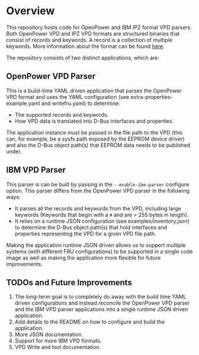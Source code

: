 # Overview

This repository hosts code for OpenPower and IBM IPZ format VPD parsers. Both
OpenPower VPD and IPZ VPD formats are structured binaries that consist of
records and keywords. A record is a collection of multiple keywords. More
information about the format can be found
[here](https://www-355.ibm.com/systems/power/openpower/posting.xhtml?postingId=1D060729AC96891885257E1B0053BC95).

The repository consists of two distinct applications, which are:

## OpenPower VPD Parser

This is a build-time YAML driven application that parses the OpenPower VPD
format and uses the YAML configuration (see extra-properties-example.yaml and
writefru.yaml) to determine:

- The supported records and keywords.
- How VPD data is translated into D-Bus interfaces and properties.

The application instance must be passed in the file path to the VPD (this can,
for example, be a sysfs path exposed by the EEPROM device driver) and also the
D-Bus object path(s) that EEPROM data needs to be published under.

## IBM VPD Parser

This parser is can be built by passing in the `--enable-ibm-parser` configure
option. This parser differs from the OpenPower VPD parser in the following ways:

- It parses all the records and keywords from the VPD, including large keywords
  (Keywords that begin with a `#` and are > 255 bytes in length).
- It relies on a runtime JSON configuration (see examples/inventory.json) to
  determine the D-Bus object path(s) that hold interfaces and properties
  representing the VPD for a given VPD file path.

Making the application runtime JSON driven allows us to support multiple systems
(with different FRU configurations) to be supported in a single code image as
well as making the application more flexible for future improvements.

## TODOs and Future Improvements

1.  The long-term goal is to completely do away with the build time YAML driven
    configurations and instead reconcile the OpenPower VPD parser and the IBM
    VPD parser applications into a single runtime JSON driven application.
2.  Add details to the README on how to configure and build the application.
3.  More JSON documentation.
4.  Support for more IBM VPD formats.
5.  VPD Write and tool documentation.
